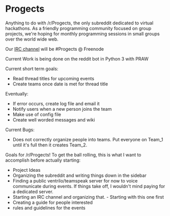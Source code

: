 # Progects
Anything to do with /r/Progects, the only subreddit dedicated to virtual hackathons. As a friendly programming community focused on group projects, we're hoping for monthly programming sessions in small groups over the world wide web. 

Our [IRC channel](http://webchat.freenode.net/) will be #Progects @ Freenode

Current Work is being done on the reddit bot in Python 3 with PRAW

Current short term goals:
  * Read thread titles for upcoming events
  * Create teams once date is met for thread title
  

  
Eventually:
  
  * If error occurs, create log file and email it
  * Notify users when a new person joins the team
  * Make use of config file
  * Create well worded messages and wiki
  
  
Current Bugs:
  * Does not correctly organize people into teams. Put everyone on Team_1 until it's full
  then it creates Team_2.
  

Goals for /r/Progects! To get the ball rolling, this is what I want to accomplish before actually starting:

* Project Ideas
* Organizing the subreddit and writing things down in the sidebar
* Finding a public ventrilo/teamspeak server for now to voice communicate during events. If things take off, I wouldn't mind paying for a dedicated server. 
* Starting an IRC channel and organizing that. - Starting with this one first
* Creating a guide for people interested
* rules and guidelines for the events

